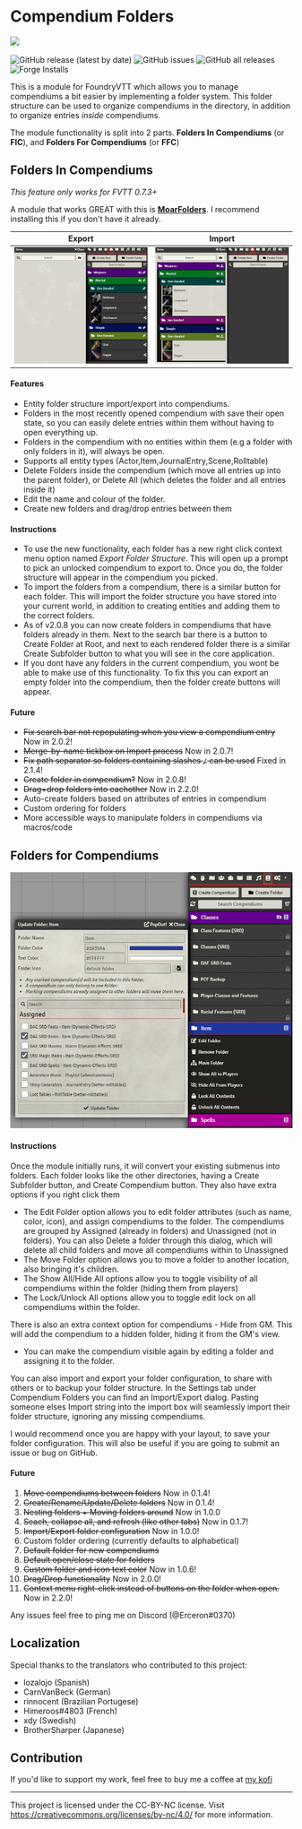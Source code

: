 # Compendium Folders

<a href="https://ko-fi.com/erceron"><img src="https://ko-fi.com/img/githubbutton_sm.svg" /></a> 

![GitHub release (latest by date)](https://img.shields.io/github/v/release/earlSt1/vtt-compendium-folders)  ![GitHub issues](https://img.shields.io/github/issues-raw/earlSt1/vtt-compendium-folders) ![GitHub all releases](https://img.shields.io/github/downloads/earlSt1/vtt-compendium-folders/total) ![Forge Installs](https://img.shields.io/badge/dynamic/json?label=Forge%20Installs&query=package.installs&suffix=%25&url=https%3A%2F%2Fforge-vtt.com%2Fapi%2Fbazaar%2Fpackage%2Fcompendium-folders)

This is a module for FoundryVTT which allows you to manage compendiums a bit easier by implementing a folder system. This folder structure can be used to organize compendiums in the directory, in addition to organize entries *inside* compendiums.

The module functionality is split into 2 parts. **Folders In Compendiums** (or **FIC**), and **Folders For Compendiums** (or **FFC**)

## Folders In Compendiums

_This feature only works for FVTT 0.7.3+_

A module that works GREAT with this is [__MoarFolders__](https://foundryvtt.com/packages/moar-folders/). I recommend installing this if you don't have it already.

Export             | Import
:-------------------------:|:-------------------------:
<img src="./cf_export1.gif" width="700" /> |  <img src="./cf_import1.gif" width="700" />

#### Features
- Entity folder structure import/export into compendiums.
- Folders in the most recently opened compendium with save their open state, so you can easily delete entries within them without having to open everything up.
- Folders in the compendium with no entities within them (e.g a folder with only folders in it), will always be open.
- Supports all entity types (Actor,Item,JournalEntry,Scene,Rolltable)
- Delete Folders inside the compendium (which move all entries up into the parent folder), or Delete All (which deletes the folder and all entries inside it)
- Edit the name and colour of the folder.
- Create new folders and drag/drop entries between them

#### Instructions
- To use the new functionality, each folder has a new right click context menu option named *Export Folder Structure*. This will open up a prompt to pick an unlocked compendium to export to. Once you do, the folder structure will appear in the compendium you picked.
- To import the folders from a compendium, there is a similar button for each folder. This will import the folder structure you have stored into your current world, in addition to creating entities and adding them to the correct folders.
- As of v2.0.8 you can now create folders in compendiums that have folders already in them. Next to the search bar there is a button to Create Folder at Root, and next to each rendered folder there is a similar Create Subfolder button to what you will see in the core application.
- If you dont have any folders in the current compendium, you wont be able to make use of this functionality. To fix this you can export an empty folder into the compendium, then the folder create buttons will appear.

#### Future
- ~~Fix search bar not repopulating when you view a compendium entry~~ Now in 2.0.2!
- ~~Merge-by-name tickbox on Import process~~ Now in 2.0.7!
- ~~Fix path separator so folders containing slashes `/` can be used~~ Fixed in 2.1.4!
- ~~Create folder in compendium?~~ Now in 2.0.8!
- ~~Drag+drop folders into eachother~~ Now in 2.2.0!
- Auto-create folders based on attributes of entries in compendium
- Custom ordering for folders
- More accessible ways to manipulate folders in compendiums via macros/code

## Folders for Compendiums

![](./example.png)

#### Instructions
Once the module initially runs, it will convert your existing submenus into folders.
Each folder looks like the other directories, having a Create Subfolder button, and Create Compendium button. They also have extra options if you right click them
- The Edit Folder option allows you to edit folder attributes (such as name, color, icon), and assign compendiums to the folder. The compendiums are grouped by Assigned (already in folders) and Unassigned (not in folders). You can also Delete a folder through this dialog, which will delete all child folders and move all compendiums within to Unassigned 
- The Move Folder option allows you to move a folder to another location, also bringing it's children.
- The Show All/Hide All options allow you to toggle visibility of all compendiums within the folder (hiding them from players)
- The Lock/Unlock All options allow you to toggle edit lock on all compendiums within the folder.

There is also an extra context option for compendiums - Hide from GM. This will add the compendium to a hidden folder, hiding it from the GM's view. 
- You can make the compendium visible again by editing a folder and assigning it to the folder.

You can also import and export your folder configuration, to share with others or to backup your folder structure. In the Settings tab under Compendium Folders you can find an Import/Export dialog. Pasting someone elses Import string into the import box will seamlessly import their folder structure, ignoring any missing compendiums.

I would recommend once you are happy with your layout, to save your folder configuration. This will also be useful if you are going to submit an issue or bug on GitHub.

#### Future

1. ~~Move compendiums between folders~~ Now in 0.1.4!
2. ~~Create/Rename/Update/Delete folders~~ Now in 0.1.4!
3. ~~Nesting folders + Moving folders around~~ Now in 1.0.0
4. ~~Seach, collapse all, and refresh (like other tabs)~~ Now in 0.1.7!
5. ~~Import/Export folder configuration~~ Now in 1.0.0!
6. Custom folder ordering (currently defaults to alphabetical)
7. ~~Default folder for new compendiums~~
8. ~~Default open/close state for folders~~
9. ~~Custom folder and icon text color~~ Now in 1.0.6!
10. ~~Drag/Drop functionality~~ Now in 2.0.0!
11. ~~Context menu right-click instead of buttons on the folder when open.~~ Now in 2.2.0!

Any issues feel free to ping me on Discord (@Erceron#0370)

## Localization
Special thanks to the translators who contributed to this project:
- lozalojo (Spanish)
- CarnVanBeck (German)
- rinnocent (Brazilian Portugese)
- Himeroos#4803 (French)
- xdy (Swedish)
- BrotherSharper (Japanese)

## Contribution
If you'd like to support my work, feel free to buy me a coffee at [my kofi](https://ko-fi.com/erceron)

---

This project is licensed under the CC-BY-NC license. Visit https://creativecommons.org/licenses/by-nc/4.0/ for more information.
